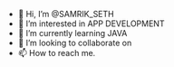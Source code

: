- 👋 Hi, I’m @SAMRIK_SETH
- 👀 I’m interested in APP DEVELOPMENT
- 🌱 I’m currently learning JAVA
- 💞️ I’m looking to collaborate on 
- 📫 How to reach me.
<!---
SAMRIK41/SAMRIK41 is a ✨ special ✨ repository because its `README.md` (this file) appears on your GitHub profile.
You can click the Preview link to take a look at your changes.
--->
